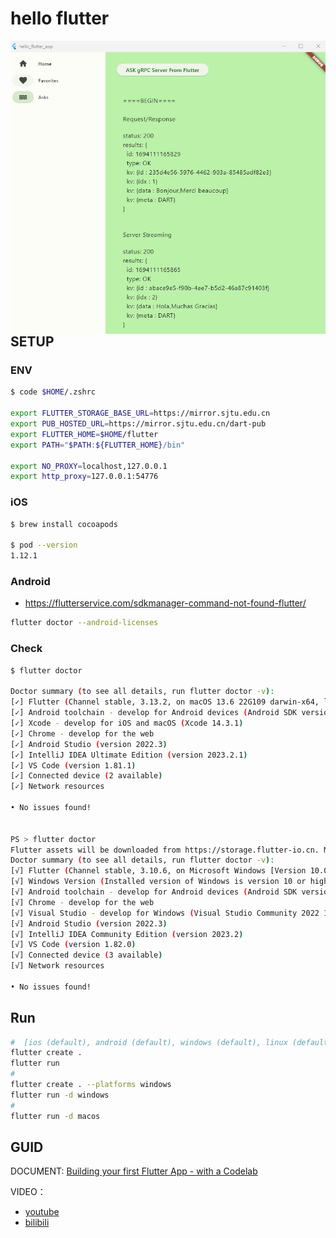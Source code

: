 # hello flutter

<!-- markdownlint-disable MD033 -->
<img src="2023-09-08_023056.png" alt="hello_flutter_app" style="width:700px" align="left" />
<!-- markdownlint-enable MD033 -->

## SETUP

### ENV

```sh
$ code $HOME/.zshrc

export FLUTTER_STORAGE_BASE_URL=https://mirror.sjtu.edu.cn
export PUB_HOSTED_URL=https://mirror.sjtu.edu.cn/dart-pub
export FLUTTER_HOME=$HOME/flutter
export PATH="$PATH:${FLUTTER_HOME}/bin"

export NO_PROXY=localhost,127.0.0.1
export http_proxy=127.0.0.1:54776
```

### iOS

```sh
$ brew install cocoapods

$ pod --version
1.12.1
```

### Android

- <https://flutterservice.com/sdkmanager-command-not-found-flutter/>

```sh
flutter doctor --android-licenses
```

### Check

```sh
$ flutter doctor

Doctor summary (to see all details, run flutter doctor -v):
[✓] Flutter (Channel stable, 3.13.2, on macOS 13.6 22G109 darwin-x64, locale zh-Hans)
[✓] Android toolchain - develop for Android devices (Android SDK version 34.0.0)
[✓] Xcode - develop for iOS and macOS (Xcode 14.3.1)
[✓] Chrome - develop for the web
[✓] Android Studio (version 2022.3)
[✓] IntelliJ IDEA Ultimate Edition (version 2023.2.1)
[✓] VS Code (version 1.81.1)
[✓] Connected device (2 available)
[✓] Network resources

• No issues found!


PS > flutter doctor
Flutter assets will be downloaded from https://storage.flutter-io.cn. Make sure you trust this source!
Doctor summary (to see all details, run flutter doctor -v):
[√] Flutter (Channel stable, 3.10.6, on Microsoft Windows [Version 10.0.22621.2215], locale zh-CN)
[√] Windows Version (Installed version of Windows is version 10 or higher)
[√] Android toolchain - develop for Android devices (Android SDK version 34.0.0)
[√] Chrome - develop for the web
[√] Visual Studio - develop for Windows (Visual Studio Community 2022 17.7.3)
[√] Android Studio (version 2022.3)
[√] IntelliJ IDEA Community Edition (version 2023.2)
[√] VS Code (version 1.82.0)
[√] Connected device (3 available)
[√] Network resources

• No issues found!
```

## Run

```sh
#  [ios (default), android (default), windows (default), linux (default), macos (default), web (default)]
flutter create .
flutter run
#
flutter create . --platforms windows
flutter run -d windows
#
flutter run -d macos
```

## GUID

DOCUMENT: [Building your first Flutter App - with a Codelab](https://codelabs.developers.google.com/codelabs/flutter-codelab-first)

VIDEO：

- [youtube](https://www.youtube.com/watch?v=8sAyPDLorek)
- [bilibili](https://www.bilibili.com/video/BV1Uh4y1R7RC)

